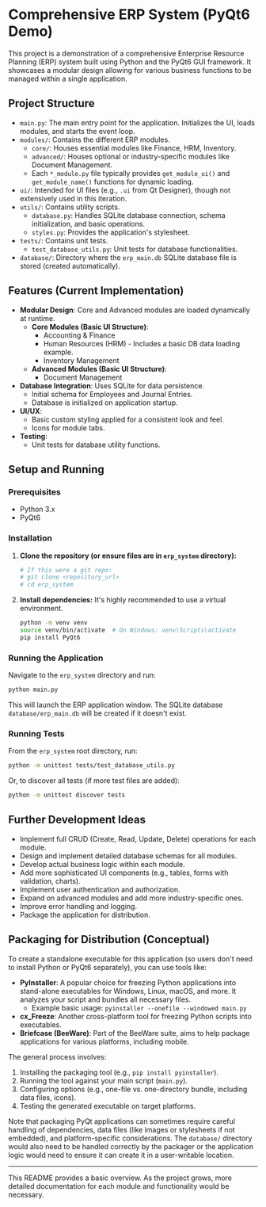 # Comprehensive ERP System (PyQt6 Demo)

This project is a demonstration of a comprehensive Enterprise Resource Planning (ERP) system built using Python and the PyQt6 GUI framework. It showcases a modular design allowing for various business functions to be managed within a single application.

## Project Structure

-   `main.py`: The main entry point for the application. Initializes the UI, loads modules, and starts the event loop.
-   `modules/`: Contains the different ERP modules.
    -   `core/`: Houses essential modules like Finance, HRM, Inventory.
    -   `advanced/`: Houses optional or industry-specific modules like Document Management.
    -   Each `*_module.py` file typically provides `get_module_ui()` and `get_module_name()` functions for dynamic loading.
-   `ui/`: Intended for UI files (e.g., `.ui` from Qt Designer), though not extensively used in this iteration.
-   `utils/`: Contains utility scripts.
    -   `database.py`: Handles SQLite database connection, schema initialization, and basic operations.
    -   `styles.py`: Provides the application's stylesheet.
-   `tests/`: Contains unit tests.
    -   `test_database_utils.py`: Unit tests for database functionalities.
-   `database/`: Directory where the `erp_main.db` SQLite database file is stored (created automatically).

## Features (Current Implementation)

*   **Modular Design**: Core and Advanced modules are loaded dynamically at runtime.
    *   **Core Modules (Basic UI Structure)**:
        *   Accounting & Finance
        *   Human Resources (HRM) - Includes a basic DB data loading example.
        *   Inventory Management
    *   **Advanced Modules (Basic UI Structure)**:
        *   Document Management
*   **Database Integration**: Uses SQLite for data persistence.
    *   Initial schema for Employees and Journal Entries.
    *   Database is initialized on application startup.
*   **UI/UX**:
    *   Basic custom styling applied for a consistent look and feel.
    *   Icons for module tabs.
*   **Testing**:
    *   Unit tests for database utility functions.

## Setup and Running

### Prerequisites

*   Python 3.x
*   PyQt6

### Installation

1.  **Clone the repository (or ensure files are in `erp_system` directory):**
    ```bash
    # If this were a git repo:
    # git clone <repository_url>
    # cd erp_system
    ```

2.  **Install dependencies:**
    It's highly recommended to use a virtual environment.
    ```bash
    python -m venv venv
    source venv/bin/activate  # On Windows: venv\Scripts\activate
    pip install PyQt6
    ```

### Running the Application

Navigate to the `erp_system` directory and run:

```bash
python main.py
```
This will launch the ERP application window. The SQLite database `database/erp_main.db` will be created if it doesn't exist.

### Running Tests

From the `erp_system` root directory, run:

```bash
python -m unittest tests/test_database_utils.py
```
Or, to discover all tests (if more test files are added):
```bash
python -m unittest discover tests
```

## Further Development Ideas

*   Implement full CRUD (Create, Read, Update, Delete) operations for each module.
*   Design and implement detailed database schemas for all modules.
*   Develop actual business logic within each module.
*   Add more sophisticated UI components (e.g., tables, forms with validation, charts).
*   Implement user authentication and authorization.
*   Expand on advanced modules and add more industry-specific ones.
*   Improve error handling and logging.
*   Package the application for distribution.

## Packaging for Distribution (Conceptual)

To create a standalone executable for this application (so users don't need to install Python or PyQt6 separately), you can use tools like:

*   **PyInstaller**: A popular choice for freezing Python applications into stand-alone executables for Windows, Linux, macOS, and more. It analyzes your script and bundles all necessary files.
    *   Example basic usage: `pyinstaller --onefile --windowed main.py`
*   **cx_Freeze**: Another cross-platform tool for freezing Python scripts into executables.
*   **Briefcase (BeeWare)**: Part of the BeeWare suite, aims to help package applications for various platforms, including mobile.

The general process involves:
1.  Installing the packaging tool (e.g., `pip install pyinstaller`).
2.  Running the tool against your main script (`main.py`).
3.  Configuring options (e.g., one-file vs. one-directory bundle, including data files, icons).
4.  Testing the generated executable on target platforms.

Note that packaging PyQt applications can sometimes require careful handling of dependencies, data files (like images or stylesheets if not embedded), and platform-specific considerations. The `database/` directory would also need to be handled correctly by the packager or the application logic would need to ensure it can create it in a user-writable location.

---
This README provides a basic overview. As the project grows, more detailed documentation for each module and functionality would be necessary.

